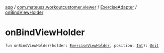[app](../../index.md) / [com.mateusz.workoutcustomer.viewer](../index.md) / [ExerciseAdapter](index.md) / [onBindViewHolder](./on-bind-view-holder.md)

# onBindViewHolder

`fun onBindViewHolder(holder: `[`ExerciseViewHolder`](-exercise-view-holder/index.md)`, position: `[`Int`](https://kotlinlang.org/api/latest/jvm/stdlib/kotlin/-int/index.html)`): `[`Unit`](https://kotlinlang.org/api/latest/jvm/stdlib/kotlin/-unit/index.html)